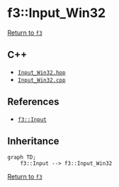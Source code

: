 # f3::Input_Win32

[Return to `f3`](/docs/f3.md)

## C++

- [`Input_Win32.hpp`](/c++/include/Input_Win32.hpp)
- [`Input_Win32.cpp`](/c++/source/Input_Win32.cpp)

## References

- [`f3::Input`](/docs/f3/Input.md)

## Inheritance

```mermaid
graph TD;
    f3::Input --> f3::Input_Win32
```

[Return to `f3`](/docs/f3.md)